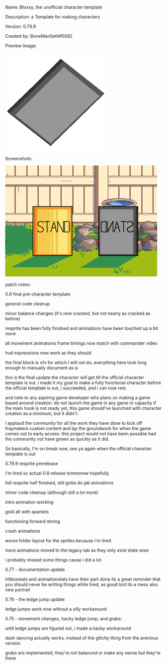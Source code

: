 Name: Bloxxy, the unofficial character template

Description: a Template for making characters

Version: 0.79.9

Created by: BoneManSeth#5582 

Preview Image:

![TemplatePreview](/Characters/Template%20(Beta)/library/sprites/Template/997-CSS/CHARACTER_FULL.png)

Screenshots:

![Templatescreenshot](https://github.com/Sethbones/Fraymakers-Pre-Workshop-Repo/blob/main/Characters/Template%20(Beta)/golden.gif)

patch notes:

0.9 final pre-character template

general code cleanup

minor balance changes (it's now cracked, but not nearly as cracked as before)

resprite has been fully finished and animations have been touched up a bit more

all movement animations frame timings now match with commander video

hud expressions now work as they should

the final block is vfx for which i will not do, everything here took long enough to manually document as is

this is the final update the character will get till the official character template is out.
i made it my goal to make a fully functional character before the official template is out, i succeeded, and i can now rest.

and note to any aspiring game developer who plans on making a game based around creation:
do not launch the game in any game in capacity if the main hook is not ready yet, this game should've launched with character creation as a minimum, but it didn't.

i applaud the community for all the work they have done to kick off fraymakers custom content and lay the groundwork for when the game comes out to early access.
this project would not have been possible had the community not have grown as quickly as it did.

So basically, I'm on break now, see ya again when the official character template is out 

0.79.9 resprite prerelease

i'm tired so actual 0.8 release tommorow hopefully

full resprite half finished, still gotta do jab animations

minor code cleanup (although still a lot more)

intro animation working

gold alt with sparkels

functioning forward strong

crash animations

worse folder layout for the sprites because i'm tired

more animations moved to the legacy tab as they only exist state wise

i probably missed some things cause i did a lot


0.77 - documentation update

hitboxstats and animationstats have their part done
its a great reminder that you should never be writing things while tired, as good lord its a mess
also new portrait


0.76 - the ledge jump update

ledge jumps work now without a silly workaround


0.75 - movement changes, hacky ledge jump, and grabs:

until ledge jumps are figured out, i made a hacky workaround

dash dancing actually works, instead of the glitchy thing from the previous version

grabs are implemented, they're not balanced or make any sense but they're there
